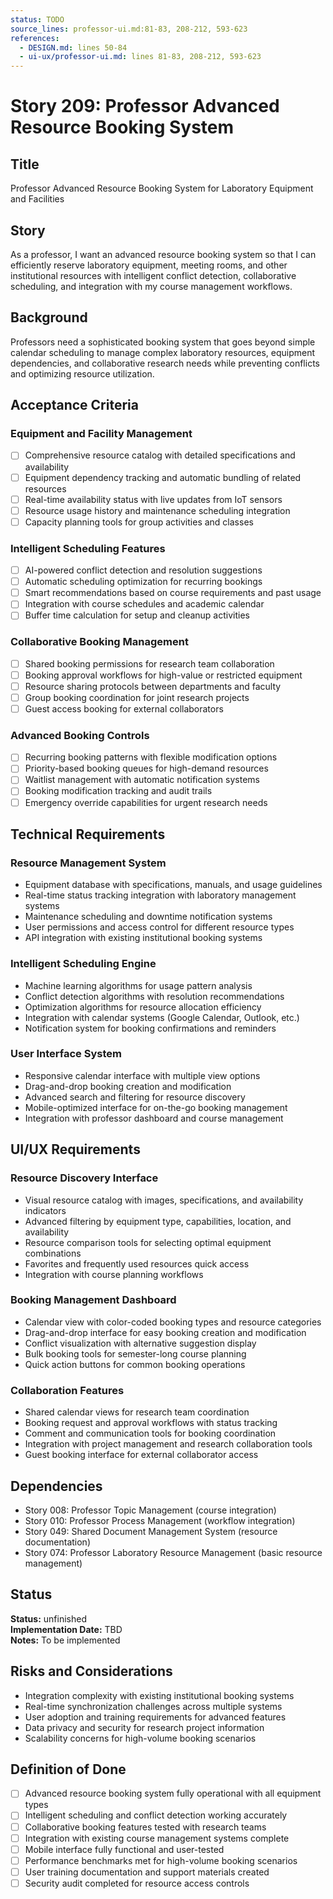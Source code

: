 ```yaml
---
status: TODO
source_lines: professor-ui.md:81-83, 208-212, 593-623
references:
  - DESIGN.md: lines 50-84
  - ui-ux/professor-ui.md: lines 81-83, 208-212, 593-623
---
```


# Story 209: Professor Advanced Resource Booking System

## Title
Professor Advanced Resource Booking System for Laboratory Equipment and Facilities

## Story
As a professor, I want an advanced resource booking system so that I can efficiently reserve laboratory equipment, meeting rooms, and other institutional resources with intelligent conflict detection, collaborative scheduling, and integration with my course management workflows.

## Background
Professors need a sophisticated booking system that goes beyond simple calendar scheduling to manage complex laboratory resources, equipment dependencies, and collaborative research needs while preventing conflicts and optimizing resource utilization.

## Acceptance Criteria

### Equipment and Facility Management
- [ ] Comprehensive resource catalog with detailed specifications and availability
- [ ] Equipment dependency tracking and automatic bundling of related resources
- [ ] Real-time availability status with live updates from IoT sensors
- [ ] Resource usage history and maintenance scheduling integration
- [ ] Capacity planning tools for group activities and classes

### Intelligent Scheduling Features
- [ ] AI-powered conflict detection and resolution suggestions
- [ ] Automatic scheduling optimization for recurring bookings
- [ ] Smart recommendations based on course requirements and past usage
- [ ] Integration with course schedules and academic calendar
- [ ] Buffer time calculation for setup and cleanup activities

### Collaborative Booking Management
- [ ] Shared booking permissions for research team collaboration
- [ ] Booking approval workflows for high-value or restricted equipment
- [ ] Resource sharing protocols between departments and faculty
- [ ] Group booking coordination for joint research projects
- [ ] Guest access booking for external collaborators

### Advanced Booking Controls
- [ ] Recurring booking patterns with flexible modification options
- [ ] Priority-based booking queues for high-demand resources
- [ ] Waitlist management with automatic notification systems
- [ ] Booking modification tracking and audit trails
- [ ] Emergency override capabilities for urgent research needs

## Technical Requirements

### Resource Management System
- Equipment database with specifications, manuals, and usage guidelines
- Real-time status tracking integration with laboratory management systems
- Maintenance scheduling and downtime notification systems
- User permissions and access control for different resource types
- API integration with existing institutional booking systems

### Intelligent Scheduling Engine
- Machine learning algorithms for usage pattern analysis
- Conflict detection algorithms with resolution recommendations
- Optimization algorithms for resource allocation efficiency
- Integration with calendar systems (Google Calendar, Outlook, etc.)
- Notification system for booking confirmations and reminders

### User Interface System
- Responsive calendar interface with multiple view options
- Drag-and-drop booking creation and modification
- Advanced search and filtering for resource discovery
- Mobile-optimized interface for on-the-go booking management
- Integration with professor dashboard and course management

## UI/UX Requirements

### Resource Discovery Interface
- Visual resource catalog with images, specifications, and availability indicators
- Advanced filtering by equipment type, capabilities, location, and availability
- Resource comparison tools for selecting optimal equipment combinations
- Favorites and frequently used resources quick access
- Integration with course planning workflows

### Booking Management Dashboard
- Calendar view with color-coded booking types and resource categories
- Drag-and-drop interface for easy booking creation and modification
- Conflict visualization with alternative suggestion display
- Bulk booking tools for semester-long course planning
- Quick action buttons for common booking operations

### Collaboration Features
- Shared calendar views for research team coordination
- Booking request and approval workflows with status tracking
- Comment and communication tools for booking coordination
- Integration with project management and research collaboration tools
- Guest booking interface for external collaborator access

## Dependencies
- Story 008: Professor Topic Management (course integration)
- Story 010: Professor Process Management (workflow integration)
- Story 049: Shared Document Management System (resource documentation)
- Story 074: Professor Laboratory Resource Management (basic resource management)


## Status
**Status:** unfinished  
**Implementation Date:** TBD  
**Notes:** To be implemented
## Risks and Considerations
- Integration complexity with existing institutional booking systems
- Real-time synchronization challenges across multiple systems
- User adoption and training requirements for advanced features
- Data privacy and security for research project information
- Scalability concerns for high-volume booking scenarios

## Definition of Done
- [ ] Advanced resource booking system fully operational with all equipment types
- [ ] Intelligent scheduling and conflict detection working accurately
- [ ] Collaborative booking features tested with research teams
- [ ] Integration with existing course management systems complete
- [ ] Mobile interface fully functional and user-tested
- [ ] Performance benchmarks met for high-volume booking scenarios
- [ ] User training documentation and support materials created
- [ ] Security audit completed for resource access controls